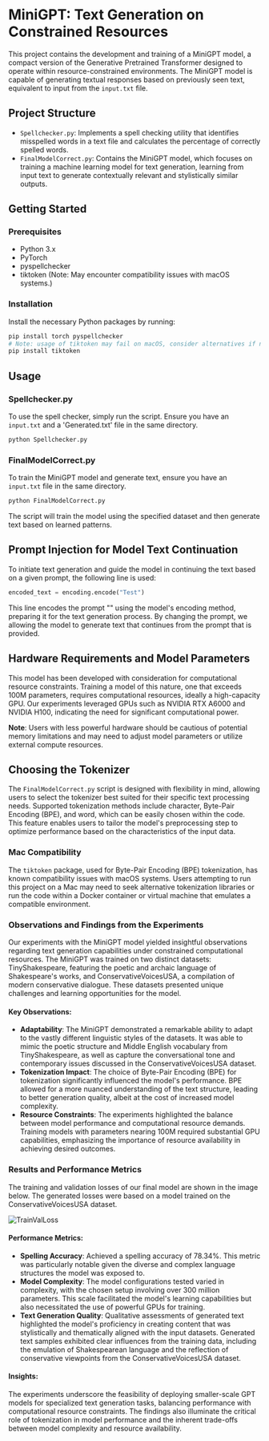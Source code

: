 # MiniGPT: Text Generation on Constrained Resources

This project contains the development and training of a MiniGPT model, a compact version of the Generative Pretrained Transformer designed to operate within resource-constrained environments. The MiniGPT model is capable of generating textual responses based on previously seen text, equivalent to input from the `input.txt` file.

## Project Structure

- `Spellchecker.py`: Implements a spell checking utility that identifies misspelled words in a text file and calculates the percentage of correctly spelled words.
- `FinalModelCorrect.py`: Contains the MiniGPT model, which focuses on training a machine learning model for text generation, learning from input text to generate contextually relevant and stylistically similar outputs.

## Getting Started

### Prerequisites

- Python 3.x
- PyTorch
- pyspellchecker
- tiktoken (Note: May encounter compatibility issues with macOS systems.)

### Installation

Install the necessary Python packages by running:

```bash
pip install torch pyspellchecker
# Note: usage of tiktoken may fail on macOS, consider alternatives if necessary.
pip install tiktoken
```

## Usage

### Spellchecker.py

To use the spell checker, simply run the script. Ensure you have an `input.txt` and a 'Generated.txt' file in the same directory.

```bash
python Spellchecker.py
```

### FinalModelCorrect.py

To train the MiniGPT model and generate text, ensure you have an `input.txt` file in the same directory.

```bash
python FinalModelCorrect.py
```

The script will train the model using the specified dataset and then generate text based on learned patterns.

## Prompt Injection for Model Text Continuation

To initiate text generation and guide the model in continuing the text based on a given prompt, the following line is used:

```python
encoded_text = encoding.encode("Test")
```

This line encodes the prompt "" using the model's encoding method, preparing it for the text generation process. By changing the prompt, we allowing the model to generate text that continues from the prompt that is provided.

## Hardware Requirements and Model Parameters

This model has been developed with consideration for computational resource constraints. Training a model of this nature, one that exceeds 100M parameters, requires computational resources, ideally a high-capacity GPU. Our experiments leveraged GPUs such as NVIDIA RTX A6000 and NVIDIA H100, indicating the need for significant computational power.

**Note**: Users with less powerful hardware should be cautious of potential memory limitations and may need to adjust model parameters or utilize external compute resources.

## Choosing the Tokenizer

The `FinalModelCorrect.py` script is designed with flexibility in mind, allowing users to select the tokenizer best suited for their specific text processing needs. Supported tokenization methods include character, Byte-Pair Encoding (BPE), and word, which can be easily chosen within the code. This feature enables users to tailor the model's preprocessing step to optimize performance based on the characteristics of the input data.

### Mac Compatibility

The `tiktoken` package, used for Byte-Pair Encoding (BPE) tokenization, has known compatibility issues with macOS systems. Users attempting to run this project on a Mac may need to seek alternative tokenization libraries or run the code within a Docker container or virtual machine that emulates a compatible environment.

### Observations and Findings from the Experiments

Our experiments with the MiniGPT model yielded insightful observations regarding text generation capabilities under constrained computational resources. The MiniGPT was trained on two distinct datasets: TinyShakespeare, featuring the poetic and archaic language of Shakespeare's works, and ConservativeVoicesUSA, a compilation of modern conservative dialogue. These datasets presented unique challenges and learning opportunities for the model.

#### Key Observations:

- **Adaptability**: The MiniGPT demonstrated a remarkable ability to adapt to the vastly different linguistic styles of the datasets. It was able to mimic the poetic structure and Middle English vocabulary from TinyShakespeare, as well as capture the conversational tone and contemporary issues discussed in the ConservativeVoicesUSA dataset.
- **Tokenization Impact**: The choice of Byte-Pair Encoding (BPE) for tokenization significantly influenced the model's performance. BPE allowed for a more nuanced understanding of the text structure, leading to better generation quality, albeit at the cost of increased model complexity.
- **Resource Constraints**: The experiments highlighted the balance between model performance and computational resource demands. Training models with parameters nearing 100M required substantial GPU capabilities, emphasizing the importance of resource availability in achieving desired outcomes.

### Results and Performance Metrics
The training and validation losses of our final model are shown in the image below. The generated losses were based on a model trained on the ConservativeVoicesUSA dataset.

![TrainValLoss](https://github.com/AnjaKroon/MiniGPT/assets/154330044/c3e8eb8d-7db9-4b88-833a-a4a2bccc43cb)

#### Performance Metrics:

- **Spelling Accuracy**: Achieved a spelling accuracy of 78.34%. This metric was particularly notable given the diverse and complex language structures the model was exposed to.
- **Model Complexity**: The model configurations tested varied in complexity, with the chosen setup involving over 300 million parameters. This scale facilitated the model's learning capabilities but also necessitated the use of powerful GPUs for training.
- **Text Generation Quality**: Qualitative assessments of generated text highlighted the model's proficiency in creating content that was stylistically and thematically aligned with the input datasets. Generated text samples exhibited clear influences from the training data, including the emulation of Shakespearean language and the reflection of conservative viewpoints from the ConservativeVoicesUSA dataset.

#### Insights:

The experiments underscore the feasibility of deploying smaller-scale GPT models for specialized text generation tasks, balancing performance with computational resource constraints. The findings also illuminate the critical role of tokenization in model performance and the inherent trade-offs between model complexity and resource availability.
